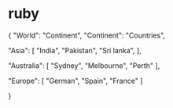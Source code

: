 # ruby
{
"World": "Continent",
   "Continent": "Countries",
  
   "Asia": [
      "India",
      "Pakistan",
      "Sri lanka",
   ],

   "Australia": [
      "Sydney",
      "Melbourne",
      "Perth"
   ],

   "Europe": [
      "German",
      "Spain",
      "France"
   ]
	
}
